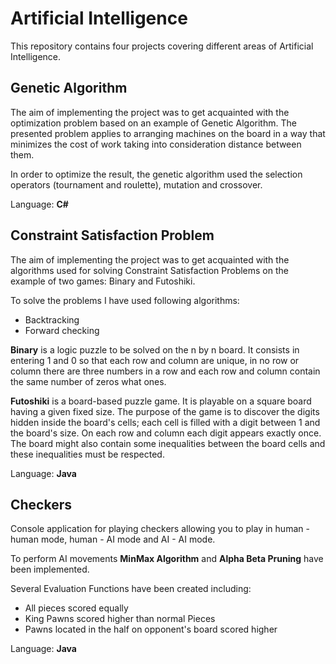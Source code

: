 # **Artificial Intelligence**
This repository contains four projects covering different areas of Artificial Intelligence. 

## **Genetic Algorithm**
The aim of implementing the project was to get acquainted with the optimization problem based on an example of Genetic Algorithm. The presented problem applies to
arranging machines on the board in a way that minimizes the cost of work taking into consideration distance between them.

In order to optimize the result, the genetic algorithm used the selection operators (tournament and roulette), mutation and crossover.

Language: **C#**

## **Constraint Satisfaction Problem**
The aim of implementing the project was to get acquainted with the algorithms used for solving Constraint Satisfaction Problems on the example of two games: Binary and Futoshiki.

To solve the problems I have used following algorithms:
- Backtracking
- Forward checking

**Binary** is a logic puzzle to be solved on the n by n board. It consists in entering 1 and 0 so that each row and column are unique, in no row or column there are three numbers in a row and each row and column contain the same number of zeros what ones.

**Futoshiki** is a board-based puzzle game. It is playable on a square board having a given fixed size. The purpose of the game is to discover the digits hidden inside the board's cells; each cell is filled with a digit between 1 and the board's size. On each row and column each digit appears exactly once. The board might also contain some inequalities between the board cells and these inequalities must be respected.

Language: **Java**


## **Checkers**
Console application for playing checkers allowing you to play in human - human mode, human - AI mode and AI - AI mode. 

To perform AI movements **MinMax Algorithm** and **Alpha Beta Pruning** have been implemented. 

Several Evaluation Functions have been created including: 
- All pieces scored equally
- King Pawns scored higher than normal Pieces
- Pawns located in the half on opponent's board scored higher

Language: **Java**
